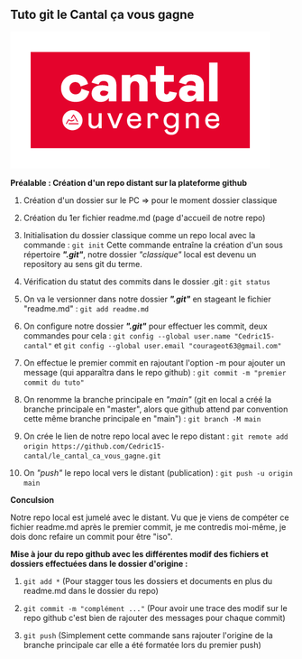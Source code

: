**Tuto git le Cantal ça vous gagne**
--

![](img/CANTAL_Logo_Rouge_RVB_72dpi.png)

**Préalable : Création d'un repo distant sur la plateforme github**

1. Création d'un dossier sur le PC => pour le moment dossier classique

2. Création du 1er fichier readme.md (page d'accueil de notre repo)

3. Initialisation du dossier classique comme un repo local avec la commande : ```git init```
Cette commande entraîne la création d'un sous répertoire ***".git"***, notre dossier *"classique"* local est devenu un repository au sens git du terme.

4. Vérification du statut des commits dans le dossier .git : ```git status```

5. On va le versionner dans notre dossier ***".git"*** en stageant le fichier "readme.md" : ```git add readme.md```

6. On configure notre dossier ***".git"*** pour effectuer les commit, deux commandes pour cela : ```git config --global user.name "Cedric15-cantal"``` et ```git config --global user.email "courageot63@gmail.com"```

7. On effectue le premier commit en rajoutant l'option -m pour ajouter un message (qui apparaîtra dans le repo github) : ```git commit -m "premier commit du tuto"```

8. On renomme la branche principale en *"main"* (git en local a créé la branche principale en "master", alors que github attend par convention cette même branche principale en "main") : ```git branch -M main```

9. On crée le lien de notre repo local avec le repo distant : ```git remote add origin https://github.com/Cedric15-cantal/le_cantal_ca_vous_gagne.git```

10. On *"push"* le repo local vers le distant (publication) : ```git push -u origin main```

**Conculsion**

Notre repo local est jumelé avec le distant. Vu que je viens de compéter ce fichier readme.md après le premier commit, je me contredis moi-même, je dois donc refaire un commit pour être "iso".

**Mise à jour du repo github avec les différentes modif des fichiers et dossiers effectuées dans le dossier d'origine :**

1. ```git add *``` (Pour stagger tous les dossiers et documents en plus du readme.md dans le dossier du repo)

2. ```git commit -m "complément ..."``` (Pour avoir une trace des modif sur le repo github c'est bien de rajouter des messages pour chaque commit)

3. ```git push``` (Simplement cette commande sans rajouter l'origine de la branche principale car elle a été formatée lors du premier push)

